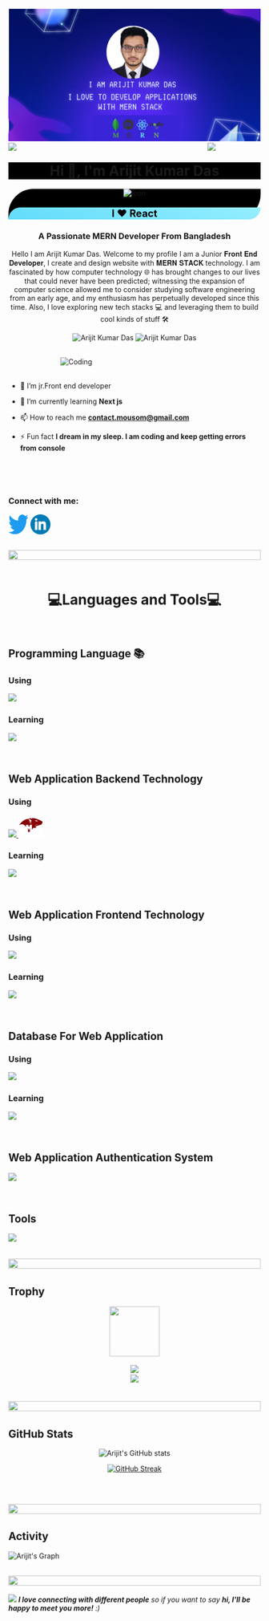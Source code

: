 <!-- ### Hi there 👋

<!--
**akdmausom/akdmausom** is a ✨ _special_ ✨ repository because its `README.md` (this file) appears on your GitHub profile.

Here are some ideas to get you started:

- 🔭 I’m currently working on ...
- 🌱 I’m currently learning ...
- 👯 I’m looking to collaborate on ...
- 🤔 I’m looking for help with ...
- 💬 Ask me about ...
- 📫 How to reach me: ...
- 😄 Pronouns: ...
- ⚡ Fun fact: ...
--> 

![Arijit Kumar Das Cover Photo](/assets/social_images/mern_stack.png "San Juan Mountains")
<img align="left" src="https://user-images.githubusercontent.com/65187002/144930161-2f783401-8d27-4fdf-a2f7-cc0ba32f1f1f.gif" width="21%" style="display:inline;"><img align="right" src="https://user-images.githubusercontent.com/65187002/144930161-2f783401-8d27-4fdf-a2f7-cc0ba32f1f1f.gif" width="21%" style="display:inline;">

<h1 align="center" style="background: black; height:auto;">Hi 👋, I'm Arijit Kumar Das</h1>
<div align="center" style="background: black; border-radius: 50px 0px;"><img src="https://techstack-generator.vercel.app/react-icon.svg" alt="icon" width="50" height="50" />
<p style="color:black; border-radius: 50px 0px; font-size: 20px; background-image: linear-gradient(18deg, #61dbfb, #96EFFF);"><strong>I ❤ React</strong></p>
</div>
<h3 align="center">A Passionate MERN Developer From Bangladesh</h3>
<p align="center">Hello I am Arijit Kumar Das. Welcome to my profile I am a Junior 𝐅𝐫𝐨𝐧𝐭 𝐄𝐧𝐝 𝐃𝐞𝐯𝐞𝐥𝐨𝐩𝐞𝐫, I create and design website with 𝐌𝐄𝐑𝐍 𝐒𝐓𝐀𝐂𝐊 technology. I am fascinated by how computer technology 🌐 has brought changes to our lives that could never have been predicted; witnessing the expansion of computer science allowed me to consider studying software engineering from an early age, and my enthusiasm has perpetually developed since this time. Also, I love exploring new tech stacks 💻 and leveraging them to build cool kinds of stuff 🛠️</p>
<p align="center"> 
 <img src="https://komarev.com/ghpvc/?username=akdmousom&label=Profile%20views&color=0e75b6&style=flat" alt="Arijit Kumar Das" /> 
 <img src="https://img.shields.io/badge/Languages-JavaScript | Typescript | Python |  -green.svg" alt="Arijit Kumar Das" languages" />

</p>



<br>




<img align="right" alt="Coding" width="400" src="https://user-images.githubusercontent.com/74038190/229223263-cf2e4b07-2615-4f87-9c38-e37600f8381a.gif">
<br><br>

- 🔭 I’m jr.Front end developer

- 🌱 I’m currently learning **Next js**

- 📫 How to reach me **contact.mousom@gmail.com**

- ⚡ Fun fact **I dream in my sleep. I am coding and keep getting errors from console**

<br><br><br>
<h3 align="left">Connect with me:</h3>
<p align="left">
<a href="https://twitter.com/contact_arijit" target="blank"><img align="center" src="/assets/social_images/Logo_of_Twitter.svg.png" alt="contact_arijit" height="40" width="40" /></a>
<a href="https://linkedin.com/in/contact-arijit" target="blank"><img align="center" src="/assets/social_images/702300.png" alt="contact-arijit" height="40" width="40" /></a>


</p>
<br>

<img src="https://i.imgur.com/dBaSKWF.gif" height="20" width="100%">
<br><br>
<h1 align="center">💻Languages and Tools💻</h1>
<br>
<h2>Programming Language 📚</h2>

  <p  align="left">
  <div><h3>Using </h3></div>
  <a href="https://skillicons.dev">
    <img src="https://skillicons.dev/icons?i=javascript" />
  </a>
   <div><h3>Learning </h3></div>
  <a href="https://skillicons.dev">
    <img src="https://skillicons.dev/icons?i=python,typescript" />
  </a>
  
</p>
<br>

<h2>Web Application Backend Technology </h2>
<p align="left">
  <div><h3>Using </h3></div>
  <a href="https://skillicons.dev">
    <img src="https://skillicons.dev/icons?i=nodejs,express" />
     <img style="border-radius:5px" src="/assets/social_images/mongoose.svg" height="45" width="50" />
  </a>
 
   <div><h3>Learning </h3></div>
  <a href="https://skillicons.dev">
    <img src="https://skillicons.dev/icons?i=django" />
  </a>
</p>
<br>

<h2>Web Application Frontend Technology </h2>
<p align="left">
<div><h3>Using </h3></div>
  <a href="https://skillicons.dev">
    <img src="https://skillicons.dev/icons?i=react,tailwind,bootstrap,css,sass,html" />
  </a>
    <div><h3>Learning </h3></div>
  <a href="https://skillicons.dev">
    <img src="https://skillicons.dev/icons?i=nextjs,materialui" />
  </a>
</p>
<br>

<h2>Database For Web Application</h2>
<div><h3>Using </h3></div>
<p align="left">
  <a href="https://skillicons.dev">
    <img src="https://skillicons.dev/icons?i=mongodb" />
  </a>
  <div><h3>Learning </h3></div>
  <a href="https://skillicons.dev">
    <img src="https://skillicons.dev/icons?i=postgres,mysql" />
  </a>
</p>
<br>

<h2>Web Application Authentication System</h2>
<p align="left">
  <a href="https://skillicons.dev">
    <img src="https://skillicons.dev/icons?i=firebase" />
  </a>
</p>
<br>

<h2>Tools</h2>
<p align="left">
  <a href="https://skillicons.dev">
    <img src="https://skillicons.dev/icons?i=git,github,figma,xd,idea,vscode,postman,linux" />
  </a>
</p>
<br>


<img src="https://i.imgur.com/dBaSKWF.gif" height="20" width="100%">

<h2 align="left">Trophy</h2>

<p align="center">
<img src="https://media.tenor.com/0ENB5HuTH0gAAAAi/trophy-beker.gif"  width="100px" height="100px"></p>
  
<div align="center">
<img src="https://github-profile-trophy.vercel.app/?username=akdmausom&theme=matrix&no-bg=true&no-frame=true&row=1&column=4&title=MultiLanguage,Commits,PullRequest,Reviews">
 </div>

<div align="center">
<img src="https://github-profile-trophy.vercel.app/?username=akdmausom&theme=matrix&no-bg=true&no-frame=true&row=1&column=4&title=Repositories,Organizations,Stars,Followers">
 </div>
 <br><br>

<img src="https://i.imgur.com/dBaSKWF.gif" height="20" width="100%">

<h2 align="left">GitHub Stats</h2>
<div align="center">
 
![Arijit's GitHub stats](https://github-readme-stats.vercel.app/api?username=akdmousom\&theme=midnight-purple\&show_icons=true\&show=reviews,prs_merged,prs_merged_percentage\&hide=contribs,issues)

[![GitHub Streak](https://streak-stats.demolab.com/?user=akdmousom&theme=midnight-purple)](https://git.io/streak-stats)

</div>

<br><br>

<img src="https://i.imgur.com/dBaSKWF.gif" height="20" width="100%">

<h2 align="left">Activity</h2>

![Arijit's Graph](https://github-readme-activity-graph.vercel.app/graph?username=akdmousom&custom_title=Supun's%20GitHub%20Activity%20Graph&bg_color=0D1117&color=7F3FBF&line=7F3FBF&point=7F3FBF&area_color=FFFFFF&title_color=FFFFFF&area=true)
<br><br>

<img src="https://i.imgur.com/dBaSKWF.gif" height="20" width="100%">

<img src="https://media.giphy.com/media/LnQjpWaON8nhr21vNW/giphy.gif" width="60"> <em><b>I love connecting with different people</b> so if you want to say <b>hi, I'll be happy to meet you more!</b> :)</em>

<br> 


